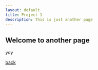 ```yaml
---
layout: default
title: Project 1
description: This is just another page
---
```


## Welcome to another page

_yay_

[back](./)
